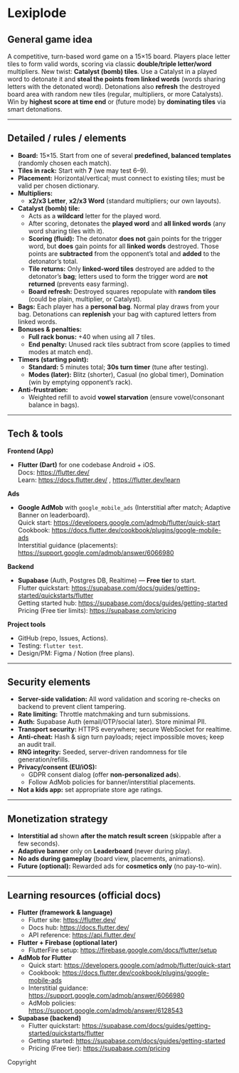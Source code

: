 # Lexiplode

## General game idea
A competitive, turn-based word game on a 15×15 board. Players place letter tiles to form valid words, scoring via classic **double/triple letter/word** multipliers. New twist: **Catalyst (bomb) tiles**. Use a Catalyst in a played word to detonate it and **steal the points from linked words** (words sharing letters with the detonated word). Detonations also **refresh** the destroyed board area with random new tiles (regular, multipliers, or more Catalysts). Win by **highest score at time end** or (future mode) by **dominating tiles** via smart detonations.

---

## Detailed / rules / elements
- **Board:** 15×15. Start from one of several **predefined, balanced templates** (randomly chosen each match).
- **Tiles in rack:** Start with **7** (we may test 6–9).
- **Placement:** Horizontal/vertical; must connect to existing tiles; must be valid per chosen dictionary.
- **Multipliers:** 
  - **x2/x3 Letter**, **x2/x3 Word** (standard multipliers; our own layouts).
- **Catalyst (bomb) tile:**
  - Acts as a **wildcard** letter for the played word.
  - After scoring, detonates the **played word** and **all linked words** (any word sharing tiles with it).
  - **Scoring (fluid):** The detonator **does not** gain points for the trigger word, but **does** gain points for all **linked words** destroyed. Those points are **subtracted** from the opponent’s total and **added** to the detonator’s total.
  - **Tile returns:** Only **linked-word tiles** destroyed are added to the detonator’s **bag**; letters used to form the trigger word are **not returned** (prevents easy farming).
  - **Board refresh:** Destroyed squares repopulate with **random tiles** (could be plain, multiplier, or Catalyst).
- **Bags:** Each player has a **personal bag**. Normal play draws from your bag. Detonations can **replenish** your bag with captured letters from linked words.
- **Bonuses & penalties:**
  - **Full rack bonus:** +40 when using all 7 tiles.
  - **End penalty:** Unused rack tiles subtract from score (applies to timed modes at match end).
- **Timers (starting point):**
  - **Standard:** 5 minutes total; **30s turn timer** (tune after testing).
  - **Modes (later):** Blitz (shorter), Casual (no global timer), Domination (win by emptying opponent’s rack).
- **Anti-frustration:**
  - Weighted refill to avoid **vowel starvation** (ensure vowel/consonant balance in bags).

---

## Tech & tools
**Frontend (App)**
- **Flutter (Dart)** for one codebase Android + iOS.  
  Docs: https://flutter.dev/  
  Learn: https://docs.flutter.dev/ , https://flutter.dev/learn

**Ads**
- **Google AdMob** with `google_mobile_ads` (Interstitial after match; Adaptive Banner on leaderboard).  
  Quick start: https://developers.google.com/admob/flutter/quick-start  
  Cookbook: https://docs.flutter.dev/cookbook/plugins/google-mobile-ads  
  Interstitial guidance (placements): https://support.google.com/admob/answer/6066980

**Backend**
- **Supabase** (Auth, Postgres DB, Realtime) — **Free tier** to start.  
  Flutter quickstart: https://supabase.com/docs/guides/getting-started/quickstarts/flutter  
  Getting started hub: https://supabase.com/docs/guides/getting-started  
  Pricing (Free tier limits): https://supabase.com/pricing

**Project tools**
- GitHub (repo, Issues, Actions).  
- Testing: `flutter test`.  
- Design/PM: Figma / Notion (free plans).

---

## Security elements
- **Server-side validation:** All word validation and scoring re-checks on backend to prevent client tampering.
- **Rate limiting:** Throttle matchmaking and turn submissions.
- **Auth:** Supabase Auth (email/OTP/social later). Store minimal PII.
- **Transport security:** HTTPS everywhere; secure WebSocket for realtime.
- **Anti-cheat:** Hash & sign turn payloads; reject impossible moves; keep an audit trail.
- **RNG integrity:** Seeded, server-driven randomness for tile generation/refills.
- **Privacy/consent (EU/iOS):**
  - GDPR consent dialog (offer **non-personalized ads**).
  - Follow AdMob policies for banner/interstitial placements.
- **Not a kids app:** set appropriate store age ratings.

---

## Monetization strategy
- **Interstitial ad** shown **after the match result screen** (skippable after a few seconds).
- **Adaptive banner** only on **Leaderboard** (never during play).
- **No ads during gameplay** (board view, placements, animations).
- **Future (optional):** Rewarded ads for **cosmetics only** (no pay-to-win).

---

## Learning resources (official docs)
- **Flutter (framework & language)**
  - Flutter site: https://flutter.dev/
  - Docs hub: https://docs.flutter.dev/
  - API reference: https://api.flutter.dev/
- **Flutter + Firebase (optional later)**
  - FlutterFire setup: https://firebase.google.com/docs/flutter/setup
- **AdMob for Flutter**
  - Quick start: https://developers.google.com/admob/flutter/quick-start
  - Cookbook: https://docs.flutter.dev/cookbook/plugins/google-mobile-ads
  - Interstitial guidance: https://support.google.com/admob/answer/6066980
  - AdMob policies: https://support.google.com/admob/answer/6128543
- **Supabase (backend)**
  - Flutter quickstart: https://supabase.com/docs/guides/getting-started/quickstarts/flutter
  - Getting started: https://supabase.com/docs/guides/getting-started
  - Pricing (Free tier): https://supabase.com/pricing

Copyright
